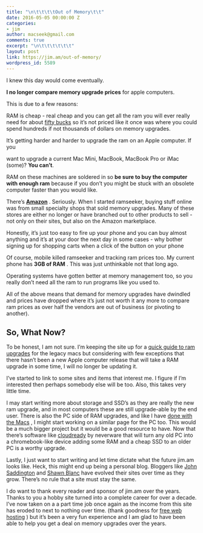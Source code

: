 ```yaml
---
title: "\n\t\t\t\tOut of Memory\t\t"
date: 2016-05-05 00:00:00 Z
categories:
- jim
author: macseek@gmail.com
comments: true
excerpt: "\n\t\t\t\t\t\t"
layout: post
link: https://jim.am/out-of-memory/
wordpress_id: 5589
---
```


I knew this day would come eventually.




**I no longer compare memory upgrade prices** for apple computers.




This is due to a few reasons:




RAM is cheap - real cheap and you can get all the ram you will ever really need for about [fifty bucks](http://amzn.to/1Uu2fZP) so it’s not priced like it once was where you could spend hundreds if not thousands of dollars on memory upgrades.




It’s getting harder and harder to upgrade the ram on an Apple computer. If you  

want to upgrade a current Mac Mini, MacBook, MacBook Pro or iMac (some)? **You can’t**.




RAM  on these machines are soldered in so **be sure to buy the computer with enough ram** because if you don’t you might be stuck with an obsolete computer faster than you would like.




There’s  **[Amazon](http://amzn.to/1Uu2fZP)** . Seriously.  When I started ramseeker, buying stuff online was from small specialty shops that sold memory upgrades.  Many of these stores are either no longer or have branched out to other products to sell - not only on their sites, but also on the Amazon marketplace.




Honestly, it’s just too easy to fire up your phone and you can buy almost anything and it’s at your door the next day in some cases - why bother signing up for shopping carts when a click of the button on your phone




Of course, mobile killed ramseeker and tracking ram prices too. My current phone has **3GB of RAM** .  This was just unthinkable not that long ago.




Operating systems  have gotten better at memory management too, so you really don’t need all the ram to run programs like you used to.




All of the above means that demand for memory upgrades have dwindled and prices have dropped where it’s just not worth it any more to compare ram prices as over half the vendors are out of business (or pivoting to another).




## So, What Now?




To be honest, I am not sure. I’m keeping the site up for  a [quick guide to ram upgrades](http://www.jim.am/models) for the legacy macs but considering with few exceptions that there hasn’t been a new Apple computer release that will take a RAM upgrade in some time, I will no longer be updating it.




I’ve started to link to some sites and items that interest me. I figure if I’m interested then perhaps somebody else will be too. Also, this takes very little time.




I may start writing more about storage and SSD’s as they are really the new ram upgrade, and in most computers these are still upgrade-able by the end user. There is also the PC side of RAM upgrades, and like I have [done with the Macs](http://jim.am/models) , I might start working on a similar page for the PC too. This would be a much bigger project but it would be a good resource to have. Now that there’s software like [cloudready](http://www.neverware.com) by neverware that will turn any old PC into a chromebook-like device adding some RAM and a cheap SSD to an older PC is a worthy upgrade.




Lastly, I just want to start writing and let time dictate what the future jim.am looks like. Heck, this might end up being a personal blog.  Bloggers like [John Saddington](http://www.john.do) and [Shawn Blanc](http://shawnblanc.net) have evolved their sites over   time as they grow. There’s no rule that a site must stay the same.




I do want to thank every reader and sponsor of jim.am over the years. Thanks to you a hobby site turned into a complete career  for over a decade.  I’ve now taken on a a part time job once again as the income from this site has eroded to next to nothing over time. (thank goodness for [free web hosting](http://pages.github.com) ) but it’s been a very fun experience and I am glad to have been able to help you get a deal on memory upgrades over the years.


		
